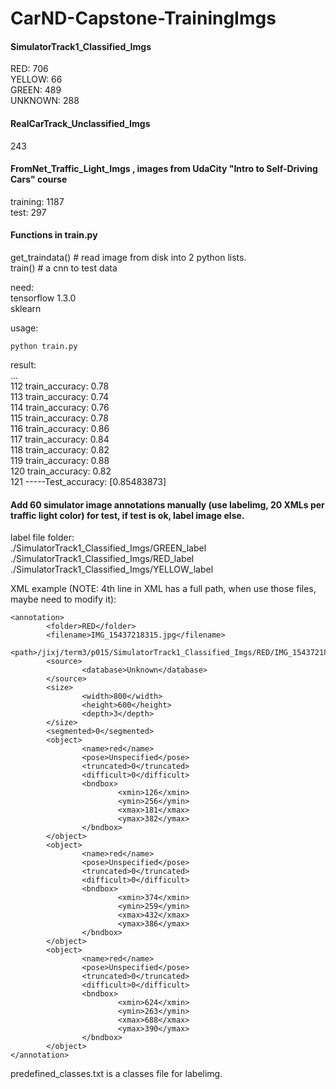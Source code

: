 # CarND-Capstone-TrainingImgs
#### SimulatorTrack1_Classified_Imgs
RED: 706   
YELLOW: 66   
GREEN: 489  
UNKNOWN: 288   
#### RealCarTrack_Unclassified_Imgs
243  
#### FromNet_Traffic_Light_Imgs , images from UdaCity "Intro to Self-Driving Cars" course
training: 1187  
test: 297   
   
   
   
#### Functions in train.py
get_traindata() # read image from disk into 2 python lists.  
train() # a cnn to test data   
   
need:  
tensorflow 1.3.0  
sklearn  

usage:  
```
python train.py  
```
   
result:  
...  
112  train_accuracy:  0.78   
113  train_accuracy:  0.74  
114  train_accuracy:  0.76  
115  train_accuracy:  0.78  
116  train_accuracy:  0.86  
117  train_accuracy:  0.84  
118  train_accuracy:  0.82  
119  train_accuracy:  0.88  
120  train_accuracy:  0.82  
121 -----Test_accuracy:  [0.85483873]  
   
   
####  Add 60 simulator image annotations manually (use labelimg,  20 XMLs per traffic light color) for test, if test is ok, label image else. 
   
label file folder:   
./SimulatorTrack1_Classified_Imgs/GREEN_label   
./SimulatorTrack1_Classified_Imgs/RED_label   
./SimulatorTrack1_Classified_Imgs/YELLOW_label   
   
XML example (NOTE: 4th line in XML has a full path, when use those files, maybe need to modify it):    
```
<annotation>
        <folder>RED</folder>
        <filename>IMG_15437218315.jpg</filename>
        <path>/jixj/term3/p015/SimulatorTrack1_Classified_Imgs/RED/IMG_15437218315.jpg</path>
        <source>
                <database>Unknown</database>
        </source>
        <size>
                <width>800</width>
                <height>600</height>
                <depth>3</depth>
        </size>
        <segmented>0</segmented>
        <object>
                <name>red</name>
                <pose>Unspecified</pose>
                <truncated>0</truncated>
                <difficult>0</difficult>
                <bndbox>
                        <xmin>126</xmin>
                        <ymin>256</ymin>
                        <xmax>181</xmax>
                        <ymax>382</ymax>
                </bndbox>
        </object>
        <object>
                <name>red</name>
                <pose>Unspecified</pose>
                <truncated>0</truncated>
                <difficult>0</difficult>
                <bndbox>
                        <xmin>374</xmin>
                        <ymin>259</ymin>
                        <xmax>432</xmax>
                        <ymax>386</ymax>
                </bndbox>
        </object>
        <object>
                <name>red</name>
                <pose>Unspecified</pose>
                <truncated>0</truncated>
                <difficult>0</difficult>
                <bndbox>
                        <xmin>624</xmin>
                        <ymin>263</ymin>
                        <xmax>688</xmax>
                        <ymax>390</ymax>
                </bndbox>
        </object>
</annotation>

```
predefined_classes.txt is a classes file for labelimg. 

